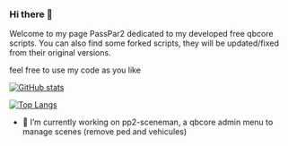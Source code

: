 ### Hi there 👋
Welcome to my page PassPar2 dedicated to my developed free qbcore scripts.
You can also find some forked scripts, they will be updated/fixed from their original versions.

feel free to use my code as you like

[![GitHub stats](https://github-readme-stats.vercel.app/api?username=PassPar2&count_private=true&show_icons=true&include_all_commits=true)](https://github.com/anuraghazra/github-readme-stats)

[![Top Langs](https://github-readme-stats.vercel.app/api/top-langs/?username=PassPar2&layout=compact)](https://github.com/anuraghazra/github-readme-stats)

- 🔭 I’m currently working on pp2-sceneman, a qbcore admin menu to manage scenes (remove ped and vehicules)

